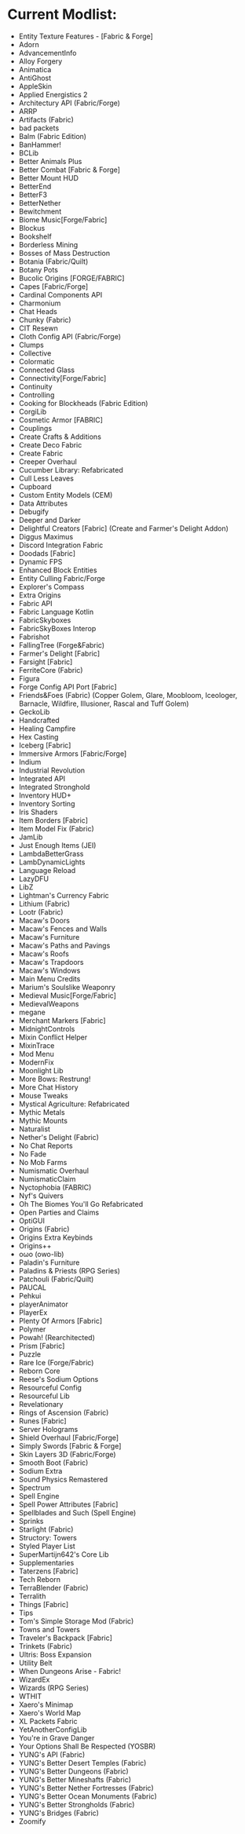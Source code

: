 # Current Modlist:

- Entity Texture Features - [Fabric & Forge]
- Adorn
- AdvancementInfo
- Alloy Forgery
- Animatica
- AntiGhost
- AppleSkin
- Applied Energistics 2
- Architectury API (Fabric/Forge)
- ARRP
- Artifacts (Fabric)
- bad packets
- Balm (Fabric Edition)
- BanHammer!
- BCLib
- Better Animals Plus
- Better Combat [Fabric & Forge]
- Better Mount HUD
- BetterEnd
- BetterF3
- BetterNether
- Bewitchment
- Biome Music[Forge/Fabric]
- Blockus
- Bookshelf
- Borderless Mining
- Bosses of Mass Destruction
- Botania (Fabric/Quilt)
- Botany Pots
- Bucolic Origins [FORGE/FABRIC]
- Capes [Fabric/Forge]
- Cardinal Components API
- Charmonium
- Chat Heads
- Chunky (Fabric)
- CIT Resewn
- Cloth Config API (Fabric/Forge)
- Clumps
- Collective
- Colormatic
- Connected Glass
- Connectivity[Forge/Fabric]
- Continuity
- Controlling
- Cooking for Blockheads (Fabric Edition)
- CorgiLib
- Cosmetic Armor [FABRIC]
- Couplings
- Create Crafts & Additions
- Create Deco Fabric
- Create Fabric
- Creeper Overhaul
- Cucumber Library: Refabricated
- Cull Less Leaves
- Cupboard
- Custom Entity Models (CEM)
- Data Attributes
- Debugify
- Deeper and Darker
- Delightful Creators [Fabric] (Create and Farmer's Delight Addon)
- Diggus Maximus
- Discord Integration Fabric
- Doodads [Fabric]
- Dynamic FPS
- Enhanced Block Entities
- Entity Culling Fabric/Forge
- Explorer's Compass
- Extra Origins
- Fabric API
- Fabric Language Kotlin
- FabricSkyboxes
- FabricSkyBoxes Interop
- Fabrishot
- FallingTree (Forge&Fabric)
- Farmer's Delight [Fabric]
- Farsight [Fabric]
- FerriteCore (Fabric)
- Figura
- Forge Config API Port [Fabric]
- Friends&Foes (Fabric) (Copper Golem, Glare, Moobloom, Iceologer, Barnacle, Wildfire, Illusioner, Rascal and Tuff Golem)
- GeckoLib
- Handcrafted
- Healing Campfire
- Hex Casting
- Iceberg [Fabric]
- Immersive Armors [Fabric/Forge]
- Indium
- Industrial Revolution
- Integrated API
- Integrated Stronghold
- Inventory HUD+
- Inventory Sorting
- Iris Shaders
- Item Borders [Fabric]
- Item Model Fix (Fabric)
- JamLib
- Just Enough Items (JEI)
- LambdaBetterGrass
- LambDynamicLights
- Language Reload
- LazyDFU
- LibZ
- Lightman's Currency Fabric
- Lithium (Fabric)
- Lootr (Fabric)
- Macaw's Doors
- Macaw's Fences and Walls
- Macaw's Furniture
- Macaw's Paths and Pavings
- Macaw's Roofs
- Macaw's Trapdoors
- Macaw's Windows
- Main Menu Credits
- Marium's Soulslike Weaponry
- Medieval Music[Forge/Fabric]
- MedievalWeapons
- megane
- Merchant Markers [Fabric]
- MidnightControls
- Mixin Conflict Helper
- MixinTrace
- Mod Menu
- ModernFix
- Moonlight Lib
- More Bows: Restrung!
- More Chat History
- Mouse Tweaks
- Mystical Agriculture: Refabricated
- Mythic Metals
- Mythic Mounts
- Naturalist
- Nether's Delight (Fabric)
- No Chat Reports
- No Fade
- No Mob Farms
- Numismatic Overhaul
- NumismaticClaim
- Nyctophobia (FABRIC)
- Nyf's Quivers
- Oh The Biomes You'll Go Refabricated
- Open Parties and Claims
- OptiGUI
- Origins (Fabric)
- Origins Extra Keybinds
- Origins++
- oωo (owo-lib)
- Paladin's Furniture
- Paladins & Priests (RPG Series)
- Patchouli (Fabric/Quilt)
- PAUCAL
- Pehkui
- playerAnimator
- PlayerEx
- Plenty Of Armors [Fabric]
- Polymer
- Powah! (Rearchitected)
- Prism [Fabric]
- Puzzle
- Rare Ice (Forge/Fabric)
- Reborn Core
- Reese's Sodium Options
- Resourceful Config
- Resourceful Lib
- Revelationary
- Rings of Ascension (Fabric)
- Runes [Fabric]
- Server Holograms
- Shield Overhaul [Fabric/Forge]
- Simply Swords [Fabric & Forge]
- Skin Layers 3D (Fabric/Forge)
- Smooth Boot (Fabric)
- Sodium Extra
- Sound Physics Remastered
- Spectrum
- Spell Engine
- Spell Power Attributes [Fabric]
- Spellblades and Such (Spell Engine)
- Sprinks
- Starlight (Fabric)
- Structory: Towers
- Styled Player List
- SuperMartijn642's Core Lib
- Supplementaries
- Taterzens [Fabric]
- Tech Reborn
- TerraBlender (Fabric)
- Terralith
- Things [Fabric]
- Tips
- Tom's Simple Storage Mod (Fabric)
- Towns and Towers
- Traveler's Backpack [Fabric]
- Trinkets (Fabric)
- Ultris: Boss Expansion
- Utility Belt
- When Dungeons Arise - Fabric!
- WizardEx
- Wizards (RPG Series)
- WTHIT
- Xaero's Minimap
- Xaero's World Map
- XL Packets Fabric
- YetAnotherConfigLib
- You're in Grave Danger
- Your Options Shall Be Respected (YOSBR)
- YUNG's API (Fabric)
- YUNG's Better Desert Temples (Fabric)
- YUNG's Better Dungeons (Fabric)
- YUNG's Better Mineshafts (Fabric)
- YUNG's Better Nether Fortresses (Fabric)
- YUNG's Better Ocean Monuments (Fabric)
- YUNG's Better Strongholds (Fabric)
- YUNG's Bridges (Fabric)
- Zoomify